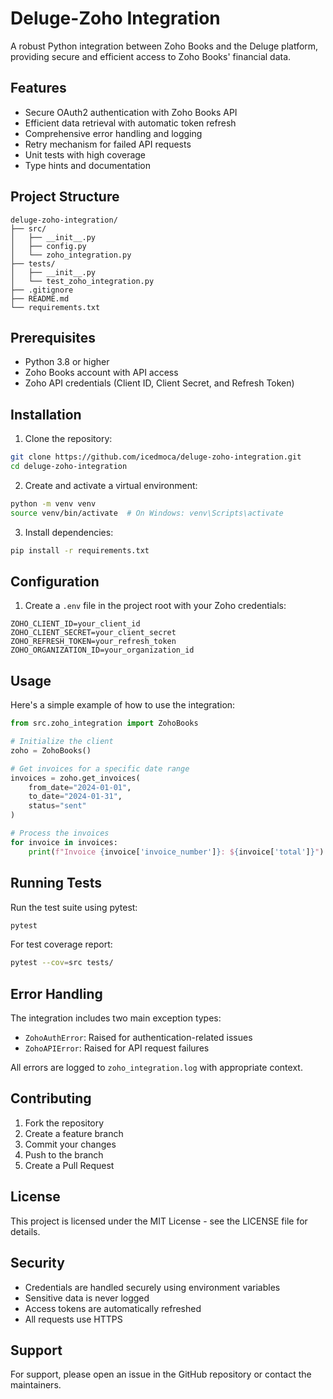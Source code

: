 # Deluge-Zoho Integration

A robust Python integration between Zoho Books and the Deluge platform, providing secure and efficient access to Zoho Books' financial data.

## Features

- Secure OAuth2 authentication with Zoho Books API
- Efficient data retrieval with automatic token refresh
- Comprehensive error handling and logging
- Retry mechanism for failed API requests
- Unit tests with high coverage
- Type hints and documentation

## Project Structure

```
deluge-zoho-integration/
├── src/
│   ├── __init__.py
│   ├── config.py
│   └── zoho_integration.py
├── tests/
│   ├── __init__.py
│   └── test_zoho_integration.py
├── .gitignore
├── README.md
└── requirements.txt
```

## Prerequisites

- Python 3.8 or higher
- Zoho Books account with API access
- Zoho API credentials (Client ID, Client Secret, and Refresh Token)

## Installation

1. Clone the repository:
```bash
git clone https://github.com/icedmoca/deluge-zoho-integration.git
cd deluge-zoho-integration
```

2. Create and activate a virtual environment:
```bash
python -m venv venv
source venv/bin/activate  # On Windows: venv\Scripts\activate
```

3. Install dependencies:
```bash
pip install -r requirements.txt
```

## Configuration

1. Create a `.env` file in the project root with your Zoho credentials:
```env
ZOHO_CLIENT_ID=your_client_id
ZOHO_CLIENT_SECRET=your_client_secret
ZOHO_REFRESH_TOKEN=your_refresh_token
ZOHO_ORGANIZATION_ID=your_organization_id
```

## Usage

Here's a simple example of how to use the integration:

```python
from src.zoho_integration import ZohoBooks

# Initialize the client
zoho = ZohoBooks()

# Get invoices for a specific date range
invoices = zoho.get_invoices(
    from_date="2024-01-01",
    to_date="2024-01-31",
    status="sent"
)

# Process the invoices
for invoice in invoices:
    print(f"Invoice {invoice['invoice_number']}: ${invoice['total']}")
```

## Running Tests

Run the test suite using pytest:

```bash
pytest
```

For test coverage report:

```bash
pytest --cov=src tests/
```

## Error Handling

The integration includes two main exception types:

- `ZohoAuthError`: Raised for authentication-related issues
- `ZohoAPIError`: Raised for API request failures

All errors are logged to `zoho_integration.log` with appropriate context.

## Contributing

1. Fork the repository
2. Create a feature branch
3. Commit your changes
4. Push to the branch
5. Create a Pull Request

## License

This project is licensed under the MIT License - see the LICENSE file for details.

## Security

- Credentials are handled securely using environment variables
- Sensitive data is never logged
- Access tokens are automatically refreshed
- All requests use HTTPS

## Support

For support, please open an issue in the GitHub repository or contact the maintainers.
